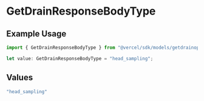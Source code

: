 # GetDrainResponseBodyType

## Example Usage

```typescript
import { GetDrainResponseBodyType } from "@vercel/sdk/models/getdrainop.js";

let value: GetDrainResponseBodyType = "head_sampling";
```

## Values

```typescript
"head_sampling"
```